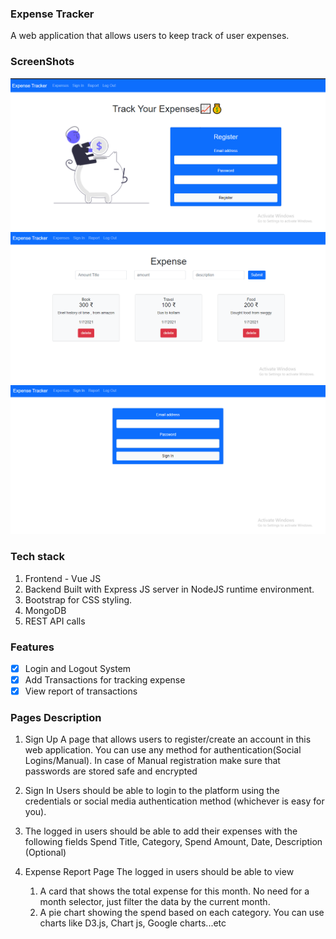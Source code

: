 ### Expense Tracker
A web application that allows users to keep track of user expenses.

### ScreenShots

![1](screenshots/ss1.png)
![2](screenshots/ss2.png)
![3](screenshots/ss3.png)


### Tech stack
1.	Frontend - Vue JS 
2.	Backend Built with Express JS server in NodeJS runtime environment.
3.	Bootstrap for CSS styling.
4.	MongoDB
5.	REST API calls 



### Features
 - [x] Login and Logout System
 - [x] Add Transactions for tracking expense
 - [x] View report of transactions

### Pages Description
 1.	Sign Up
    A page that allows users to register/create an account in this web application. You can use any method for authentication(Social Logins/Manual). In case of Manual registration     make sure that passwords are stored safe and encrypted

 2.	Sign In
    Users should be able to login to the platform using the credentials or social media authentication method (whichever is easy for you).
    
 3. The logged in users should be able to add their expenses with the following fields
     Spend Title, Category, Spend Amount, Date, Description (Optional)
    
 4.	Expense Report Page
     The logged in users should be able to view
       1.	A card that shows the total expense for this month. No need for a month selector, just filter the data by the current month.
       2.	A pie chart showing the spend based on each category. You can use charts like D3.js, Chart js, Google charts...etc

